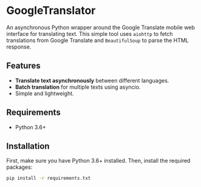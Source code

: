 # GoogleTranslator

An asynchronous Python wrapper around the Google Translate mobile web interface for translating text. This simple tool uses `aiohttp` to fetch translations from Google Translate and `BeautifulSoup` to parse the HTML response.

## Features

- **Translate text asynchronously** between different languages.
- **Batch translation** for multiple texts using asyncio.
- Simple and lightweight.

## Requirements

- Python 3.6+

## Installation

First, make sure you have Python 3.6+ installed. Then, install the required packages:

```bash
pip install -r requirements.txt
